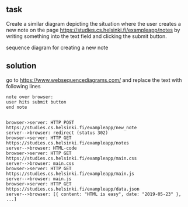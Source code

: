 
## task

Create a similar diagram depicting the situation where the user creates a new note on the page https://studies.cs.helsinki.fi/exampleapp/notes by writing something into the text field and clicking the submit button.

sequence diagram for creating a new note
## solution

go to https://www.websequencediagrams.com/ and replace the text with following lines

```
note over browser:
user hits submit button
end note


browser->server: HTTP POST https://studies.cs.helsinki.fi/exampleapp/new_note
server-->browser: redirect (status 302)
browser->server: HTTP GET https://studies.cs.helsinki.fi/exampleapp/notes
server-->browser: HTML-code
browser->server: HTTP GET https://studies.cs.helsinki.fi/exampleapp/main.css
server-->browser: main.css
browser->server: HTTP GET https://studies.cs.helsinki.fi/exampleapp/main.js
server-->browser: main.js
browser->server: HTTP GET https://studies.cs.helsinki.fi/exampleapp/data.json
server-->browser: [{ content: "HTML is easy", date: "2019-05-23" }, ...]
```
